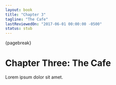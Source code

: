```yaml
---
layout: book
title: "Chapter 3"
tagline: "The Cafe"
lastReviewedOn: "2017-06-01 00:00:00 -0500"
status: stub
---
```


{pagebreak}

# Chapter Three: The Cafe

Lorem ipsum dolor sit amet.
